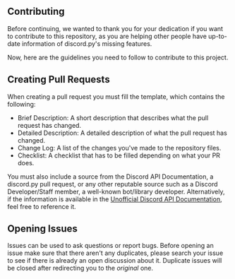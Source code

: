 ## Contributing

Before continuing, we wanted to thank you for your dedication if you want to contribute to this repository,
as you are helping other people have up-to-date information of discord.py's missing features.

Now, here are the guidelines you need to follow to contribute to this project.

## Creating Pull Requests

When creating a pull request you must fill the template, which contains the following:

- Brief Description: A short description that describes what the pull request has changed.
- Detailed Description: A detailed description of what the pull request has changed.
- Change Log: A list of the changes you've made to the repository files.
- Checklist: A checklist that has to be filled depending on what your PR does.

You must also include a source from the Discord API Documentation, a discord.py pull request, or any other reputable source such as a Discord Developer/Staff member, a well-known bot/library developer. Alternatively, if the information is available in the [Unofficial Discord API Documentation](https://docs.discord.sex/), feel free to reference it.

## Opening Issues

Issues can be used to ask questions or report bugs. Before opening an issue make sure that there aren't any duplicates,
please search your issue to see if there is already an open discussion about it. Duplicate issues will be closed after
redirecting you to the *original* one.
